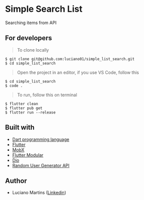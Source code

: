 # Simple Search List
Searching items from API

## For developers
> To clone locally
```
$ git clone git@github.com:luciano01/simple_list_search.git
$ cd simple_list_search
```
> Open the project in an editor, if you use VS Code, follow this
```
$ cd simple_list_search
$ code .
```

> To run, follow this on terminal
```
$ flutter clean
$ flutter pub get
$ flutter run --release
```

## Built with
- [Dart programming language](https://dart.dev/)
- [Flutter](https://flutter.dev/)
- [MobX](https://pub.dev/packages/mobx)
- [Flutter Modular](https://pub.dev/packages/flutter_modular)
- [Dio](https://pub.dev/packages/dio)
- [Random User Generator API](https://randomuser.me/)

## Author
* Luciano Martins ([Linkedin](https://br.linkedin.com/in/luciano01))

